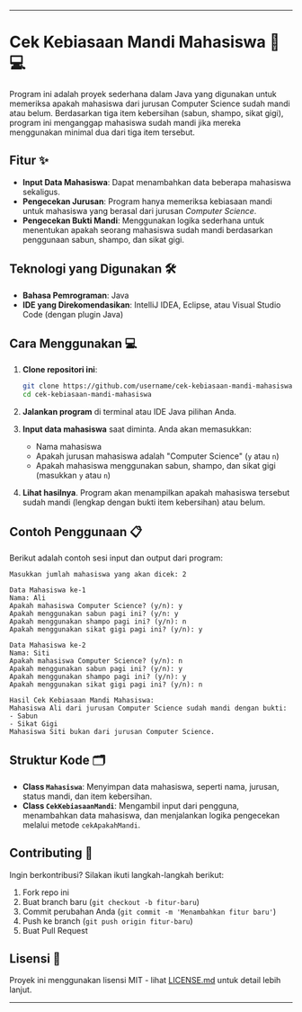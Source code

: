 
---

# Cek Kebiasaan Mandi Mahasiswa 🚿💻

Program ini adalah proyek sederhana dalam Java yang digunakan untuk memeriksa apakah mahasiswa dari jurusan Computer Science sudah mandi atau belum. Berdasarkan tiga item kebersihan (sabun, shampo, sikat gigi), program ini menganggap mahasiswa sudah mandi jika mereka menggunakan minimal dua dari tiga item tersebut.

## Fitur ✨

- **Input Data Mahasiswa**: Dapat menambahkan data beberapa mahasiswa sekaligus.
- **Pengecekan Jurusan**: Program hanya memeriksa kebiasaan mandi untuk mahasiswa yang berasal dari jurusan *Computer Science*.
- **Pengecekan Bukti Mandi**: Menggunakan logika sederhana untuk menentukan apakah seorang mahasiswa sudah mandi berdasarkan penggunaan sabun, shampo, dan sikat gigi.

## Teknologi yang Digunakan 🛠️

- **Bahasa Pemrograman**: Java
- **IDE yang Direkomendasikan**: IntelliJ IDEA, Eclipse, atau Visual Studio Code (dengan plugin Java)

## Cara Menggunakan 💻

1. **Clone repositori ini**:

    ```bash
    git clone https://github.com/username/cek-kebiasaan-mandi-mahasiswa.git
    cd cek-kebiasaan-mandi-mahasiswa
    ```

2. **Jalankan program** di terminal atau IDE Java pilihan Anda.

3. **Input data mahasiswa** saat diminta. Anda akan memasukkan:
   - Nama mahasiswa
   - Apakah jurusan mahasiswa adalah "Computer Science" (`y` atau `n`)
   - Apakah mahasiswa menggunakan sabun, shampo, dan sikat gigi (masukkan `y` atau `n`)

4. **Lihat hasilnya**. Program akan menampilkan apakah mahasiswa tersebut sudah mandi (lengkap dengan bukti item kebersihan) atau belum.

## Contoh Penggunaan 📋

Berikut adalah contoh sesi input dan output dari program:

```plaintext
Masukkan jumlah mahasiswa yang akan dicek: 2

Data Mahasiswa ke-1
Nama: Ali
Apakah mahasiswa Computer Science? (y/n): y
Apakah menggunakan sabun pagi ini? (y/n: y
Apakah menggunakan shampo pagi ini? (y/n): n
Apakah menggunakan sikat gigi pagi ini? (y/n): y

Data Mahasiswa ke-2
Nama: Siti
Apakah mahasiswa Computer Science? (y/n): n
Apakah menggunakan sabun pagi ini? (y/n): y
Apakah menggunakan shampo pagi ini? (y/n): y
Apakah menggunakan sikat gigi pagi ini? (y/n): n

Hasil Cek Kebiasaan Mandi Mahasiswa:
Mahasiswa Ali dari jurusan Computer Science sudah mandi dengan bukti:
- Sabun
- Sikat Gigi
Mahasiswa Siti bukan dari jurusan Computer Science.
```

## Struktur Kode 🗂️

- **Class `Mahasiswa`**: Menyimpan data mahasiswa, seperti nama, jurusan, status mandi, dan item kebersihan.
- **Class `CekKebiasaanMandi`**: Mengambil input dari pengguna, menambahkan data mahasiswa, dan menjalankan logika pengecekan melalui metode `cekApakahMandi`.

## Contributing 🤝

Ingin berkontribusi? Silakan ikuti langkah-langkah berikut:

1. Fork repo ini
2. Buat branch baru (`git checkout -b fitur-baru`)
3. Commit perubahan Anda (`git commit -m 'Menambahkan fitur baru'`)
4. Push ke branch (`git push origin fitur-baru`)
5. Buat Pull Request

## Lisensi 📄

Proyek ini menggunakan lisensi MIT - lihat [LICENSE.md](LICENSE.md) untuk detail lebih lanjut.

---
